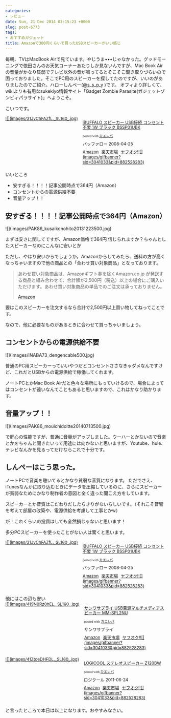 ```yaml
---
categories:
- レビュー
date: Sun, 21 Dec 2014 03:15:23 +0000
slug: post-6773
tags:
- おすすめガジェット
title: Amazonで300円くらいで買ったUSBスピーカーがいい感じ
---
```


毎朝、TVはMacBook Airで見ています。やじうま•••じゃなかった。グッドモーニングで依田さんのお天気コーナーあたりしか見ないんですが、Mac Book Airの音量がかなり貧弱でテレビ以外の音が鳴ってるとそこそこ聞き取りづらいので困っておりました。そこでPC用のスピーカーを探してたのですが、いいのがありましたのでご紹介。<!--more-->ハローしんぺー(<a href="https://twitter.com/s_s_p_y" target="_blank" rel="noopener">@s_s_p_y</a> )です。
オフィより詳しくて、wikiよりも有用なsukekiyo情報サイト「Gadget Zombie Parasite(ガジェットゾンビィパラサイト)」へようこそ。

こいつです。
<div class="kaerebalink-box" style="text-align: left; padding-bottom: 20px; font-size: small; /zoom: 1; overflow: hidden;">
<div class="kaerebalink-image" style="float: left; margin: 0 15px 10px 0;"><a href="http://www.amazon.co.jp/exec/obidos/ASIN/B0017U7U96/warawareotoko-22/ref=nosim/" target="_blank" rel="nofollow noopener">![](images/31JvChFAZfL._SL160_.jpg)</a></div>
<div class="kaerebalink-info" style="line-height: 120%; /zoom: 1; overflow: hidden;">
<div class="kaerebalink-name" style="margin-bottom: 10px; line-height: 120%;">

<a href="http://www.amazon.co.jp/exec/obidos/ASIN/B0017U7U96/warawareotoko-22/ref=nosim/" target="_blank" rel="nofollow noopener">iBUFFALO スピーカー USB接続 コンセント不要 1W ブラック BSSP01UBK</a>
<div class="kaerebalink-powered-date" style="font-size: 8pt; margin-top: 5px; font-family: verdana; line-height: 120%;">posted with <a href="http://kaereba.com" target="_blank" rel="nofollow noopener">カエレバ</a></div>
</div>
<div class="kaerebalink-detail" style="margin-bottom: 5px;">バッファロー 2008-04-25</div>
<div class="kaerebalink-link1" style="margin-top: 10px;">
<div class="shoplinkamazon" style="display: inline; margin-right: 5px;"><a title="アマゾン" href="http://www.amazon.co.jp/gp/search?keywords=BSSP01UBK&amp;__mk_ja_JP=%83J%83%5E%83J%83i&amp;tag=warawareotoko-22" target="_blank" rel="nofollow noopener">Amazon</a></div>
<div class="shoplinkrakuten" style="display: inline; margin-right: 5px;"><a title="楽天市場" href="http://hb.afl.rakuten.co.jp/hgc/0f6e221b.2eb9748a.0f6e221c.35cc1e84/?pc=http%3A%2F%2Fsearch.rakuten.co.jp%2Fsearch%2Fmall%2FBSSP01UBK%2F-%2Ff.1-p.1-s.1-sf.0-st.A-v.2%3Fx%3D0%26scid%3Daf_ich_link_urltxt%26m%3Dhttp%3A%2F%2Fm.rakuten.co.jp%2F" target="_blank" rel="nofollow noopener">楽天市場</a></div>
<div class="shoplinkyahooAuc" style="display: inline; margin-right: 5px;"><a title="ヤフオク!" href="http://ck.jp.ap.valuecommerce.com/servlet/referral?sid=3041033&amp;pid=882528283&amp;vc_url=http%3A%2F%2Fauctions.search.yahoo.co.jp%2Fsearch%3Fvo%3D%26ve%3D%26auccat%3D0%26aucminprice%3D%26aucmaxprice%3D%26aucmin_bidorbuy_price%3D%26aucmax_bidorbuy_price%3D%26loc_cd%3D0%26abatch%3D0%26istatus%3D0%26filtered%3D1%26ei%3DUTF-8%26tab_ex%3Dcommerce%26va%3DBSSP01UBK" target="_blank" rel="nofollow noopener">ヤフオク!![](images/gifbanner?sid=3041033&amp;pid=882528283)</a></div>
</div>
</div>
<div class="booklink-footer" style="clear: left;"></div>
</div>
いいところ
<ul>
 	<li>安すぎる！！！！記事公開時点で364円（Amazon）</li>
 	<li>コンセントからの電源供給不要</li>
 	<li>音量アップ！！</li>
</ul>
<h2>安すぎる！！！！記事公開時点で364円（Amazon）</h2>
![](images/PAK86_kusaikonohito20131223500.jpg)

まずは安さに関してですが、Amazon価格で364円
信じられますか？ちゃんとしたスピーカーなのにこんなに安いとか

ただし、やはり安いからでしょうか。Amazonからしてみたら、送料の方が高くなっちゃいますので他の商品との「合わせ買い対象商品」となっております。
<blockquote>あわせ買い対象商品は、Amazonギフト券を除くAmazon.co.jp が発送する商品と組み合わせて、合計額が2,500円（税込）以上の場合にご購入いただけます。あわせ買い対象商品の単品でのご注文は承っておりません。

<a href="http://www.amazon.co.jp/gp/help/customer/display.html?pop-up=1&amp;nodeId=200953240">Amazon</a></blockquote>
要はこのスピーカーを注文するなら合計で2,500円以上買い物してねってことです。

なので、他に必要なものがあるときに合わせて買っちゃいましょう。
<h2>コンセントからの電源供給不要</h2>
![](images/INABA73_dengencable500.jpg)

普通のPC用スピーカーっていいやつだとコンセントささなきゃダメなんですけど、これだとUSBからの電源供給で稼働してくれます。

ノートPCとかMac Book Airだと色々な場所にもっていけるので、場合によってはコンセントが遠いなんてこともあると思いますので、これはかなり助かります。
<h2>音量アップ！！</h2>
![](images/PAK86_mouichidoitte20140713500.jpg)

で肝心の性能ですが、普通に音量がアップしました。ウーハーとかないので音楽とかをちゃんと聞きたいって用途には向かないと思いますが、Youtube、hule、テレビなんかを見るってだけならこれで十分です。
<h2>しんぺーはこう思った。</h2>
ノートPCで音楽を聴いてるとかなり貧弱な音質になります。
ただでさえ、iTunesなんかに取り込むときにデータを圧縮しているのに、さらにスピーカーが貧弱なためにかなり制作者の意図と全く違った聞こえ方をしています。

スピーカーとか音質はこだわりだしたらきりがないらしいです。（それこそ音響を考えて部屋の改築や、電源供給を考慮して工事とかw）

が！これくらいの投資はしても全然損じゃないと思います！

多分PCスピーカーを使ったことがない人は驚くと思います。
<div class="kaerebalink-box" style="text-align: left; padding-bottom: 20px; font-size: small; /zoom: 1; overflow: hidden;">
<div class="kaerebalink-image" style="float: left; margin: 0 15px 10px 0;"><a href="http://www.amazon.co.jp/exec/obidos/ASIN/B0017U7U96/warawareotoko-22/ref=nosim/" target="_blank" rel="nofollow noopener">![](images/31JvChFAZfL._SL160_.jpg)</a></div>
<div class="kaerebalink-info" style="line-height: 120%; /zoom: 1; overflow: hidden;">
<div class="kaerebalink-name" style="margin-bottom: 10px; line-height: 120%;">

<a href="http://www.amazon.co.jp/exec/obidos/ASIN/B0017U7U96/warawareotoko-22/ref=nosim/" target="_blank" rel="nofollow noopener">iBUFFALO スピーカー USB接続 コンセント不要 1W ブラック BSSP01UBK</a>
<div class="kaerebalink-powered-date" style="font-size: 8pt; margin-top: 5px; font-family: verdana; line-height: 120%;">posted with <a href="http://kaereba.com" target="_blank" rel="nofollow noopener">カエレバ</a></div>
</div>
<div class="kaerebalink-detail" style="margin-bottom: 5px;">バッファロー 2008-04-25</div>
<div class="kaerebalink-link1" style="margin-top: 10px;">
<div class="shoplinkamazon" style="display: inline; margin-right: 5px;"><a title="アマゾン" href="http://www.amazon.co.jp/gp/search?keywords=BSSP01UBK&amp;__mk_ja_JP=%83J%83%5E%83J%83i&amp;tag=warawareotoko-22" target="_blank" rel="nofollow noopener">Amazon</a></div>
<div class="shoplinkrakuten" style="display: inline; margin-right: 5px;"><a title="楽天市場" href="http://hb.afl.rakuten.co.jp/hgc/0f6e221b.2eb9748a.0f6e221c.35cc1e84/?pc=http%3A%2F%2Fsearch.rakuten.co.jp%2Fsearch%2Fmall%2FBSSP01UBK%2F-%2Ff.1-p.1-s.1-sf.0-st.A-v.2%3Fx%3D0%26scid%3Daf_ich_link_urltxt%26m%3Dhttp%3A%2F%2Fm.rakuten.co.jp%2F" target="_blank" rel="nofollow noopener">楽天市場</a></div>
<div class="shoplinkyahooAuc" style="display: inline; margin-right: 5px;"><a title="ヤフオク!" href="http://ck.jp.ap.valuecommerce.com/servlet/referral?sid=3041033&amp;pid=882528283&amp;vc_url=http%3A%2F%2Fauctions.search.yahoo.co.jp%2Fsearch%3Fvo%3D%26ve%3D%26auccat%3D0%26aucminprice%3D%26aucmaxprice%3D%26aucmin_bidorbuy_price%3D%26aucmax_bidorbuy_price%3D%26loc_cd%3D0%26abatch%3D0%26istatus%3D0%26filtered%3D1%26ei%3DUTF-8%26tab_ex%3Dcommerce%26va%3DBSSP01UBK" target="_blank" rel="nofollow noopener">ヤフオク!![](images/gifbanner?sid=3041033&amp;pid=882528283)</a></div>
</div>
</div>
<div class="booklink-footer" style="clear: left;"></div>
</div>
他にはこの辺も安い
<div class="kaerebalink-box" style="text-align: left; padding-bottom: 20px; font-size: small; /zoom: 1; overflow: hidden;">
<div class="kaerebalink-image" style="float: left; margin: 0 15px 10px 0;"><a href="http://www.amazon.co.jp/exec/obidos/ASIN/B0064EN9QS/warawareotoko-22/ref=nosim/" target="_blank" rel="nofollow noopener">![](images/419N0Rz0hEL._SL160_.jpg)</a></div>
<div class="kaerebalink-info" style="line-height: 120%; /zoom: 1; overflow: hidden;">
<div class="kaerebalink-name" style="margin-bottom: 10px; line-height: 120%;">

<a href="http://www.amazon.co.jp/exec/obidos/ASIN/B0064EN9QS/warawareotoko-22/ref=nosim/" target="_blank" rel="nofollow noopener">サンワサプライ USB電源マルチメディアスピーカー MM-SPL2NU</a>
<div class="kaerebalink-powered-date" style="font-size: 8pt; margin-top: 5px; font-family: verdana; line-height: 120%;">posted with <a href="http://kaereba.com" target="_blank" rel="nofollow noopener">カエレバ</a></div>
</div>
<div class="kaerebalink-detail" style="margin-bottom: 5px;">サンワサプライ</div>
<div class="kaerebalink-link1" style="margin-top: 10px;">
<div class="shoplinkamazon" style="display: inline; margin-right: 5px;"><a title="アマゾン" href="http://www.amazon.co.jp/gp/search?keywords=MM-SPL2NU&amp;__mk_ja_JP=%83J%83%5E%83J%83i&amp;tag=warawareotoko-22" target="_blank" rel="nofollow noopener">Amazon</a></div>
<div class="shoplinkrakuten" style="display: inline; margin-right: 5px;"><a title="楽天市場" href="http://hb.afl.rakuten.co.jp/hgc/0f6e221b.2eb9748a.0f6e221c.35cc1e84/?pc=http%3A%2F%2Fsearch.rakuten.co.jp%2Fsearch%2Fmall%2FMM-SPL2NU%2F-%2Ff.1-p.1-s.1-sf.0-st.A-v.2%3Fx%3D0%26scid%3Daf_ich_link_urltxt%26m%3Dhttp%3A%2F%2Fm.rakuten.co.jp%2F" target="_blank" rel="nofollow noopener">楽天市場</a></div>
<div class="shoplinkyahooAuc" style="display: inline; margin-right: 5px;"><a title="ヤフオク!" href="http://ck.jp.ap.valuecommerce.com/servlet/referral?sid=3041033&amp;pid=882528283&amp;vc_url=http%3A%2F%2Fauctions.search.yahoo.co.jp%2Fsearch%3Fvo%3D%26ve%3D%26auccat%3D0%26aucminprice%3D%26aucmaxprice%3D%26aucmin_bidorbuy_price%3D%26aucmax_bidorbuy_price%3D%26loc_cd%3D0%26abatch%3D0%26istatus%3D0%26filtered%3D1%26ei%3DUTF-8%26tab_ex%3Dcommerce%26va%3DMM-SPL2NU" target="_blank" rel="nofollow noopener">ヤフオク!![](images/gifbanner?sid=3041033&amp;pid=882528283)</a></div>
</div>
</div>
<div class="booklink-footer" style="clear: left;"></div>
</div>
<div class="kaerebalink-box" style="text-align: left; padding-bottom: 20px; font-size: small; /zoom: 1; overflow: hidden;">
<div class="kaerebalink-image" style="float: left; margin: 0 15px 10px 0;"><a href="http://www.amazon.co.jp/exec/obidos/ASIN/B0053N3NVW/warawareotoko-22/ref=nosim/" target="_blank" rel="nofollow noopener">![](images/41ZtoeDHFDL._SL160_.jpg)</a></div>
<div class="kaerebalink-info" style="line-height: 120%; /zoom: 1; overflow: hidden;">
<div class="kaerebalink-name" style="margin-bottom: 10px; line-height: 120%;">

<a href="http://www.amazon.co.jp/exec/obidos/ASIN/B0053N3NVW/warawareotoko-22/ref=nosim/" target="_blank" rel="nofollow noopener">LOGICOOL ステレオスピーカー Z120BW</a>
<div class="kaerebalink-powered-date" style="font-size: 8pt; margin-top: 5px; font-family: verdana; line-height: 120%;">posted with <a href="http://kaereba.com" target="_blank" rel="nofollow noopener">カエレバ</a></div>
</div>
<div class="kaerebalink-detail" style="margin-bottom: 5px;">ロジクール 2011-06-24</div>
<div class="kaerebalink-link1" style="margin-top: 10px;">
<div class="shoplinkamazon" style="display: inline; margin-right: 5px;"><a title="アマゾン" href="http://www.amazon.co.jp/gp/search?keywords=Z120BW&amp;__mk_ja_JP=%83J%83%5E%83J%83i&amp;tag=warawareotoko-22" target="_blank" rel="nofollow noopener">Amazon</a></div>
<div class="shoplinkrakuten" style="display: inline; margin-right: 5px;"><a title="楽天市場" href="http://hb.afl.rakuten.co.jp/hgc/0f6e221b.2eb9748a.0f6e221c.35cc1e84/?pc=http%3A%2F%2Fsearch.rakuten.co.jp%2Fsearch%2Fmall%2FZ120BW%2F-%2Ff.1-p.1-s.1-sf.0-st.A-v.2%3Fx%3D0%26scid%3Daf_ich_link_urltxt%26m%3Dhttp%3A%2F%2Fm.rakuten.co.jp%2F" target="_blank" rel="nofollow noopener">楽天市場</a></div>
<div class="shoplinkyahooAuc" style="display: inline; margin-right: 5px;"><a title="ヤフオク!" href="http://ck.jp.ap.valuecommerce.com/servlet/referral?sid=3041033&amp;pid=882528283&amp;vc_url=http%3A%2F%2Fauctions.search.yahoo.co.jp%2Fsearch%3Fvo%3D%26ve%3D%26auccat%3D0%26aucminprice%3D%26aucmaxprice%3D%26aucmin_bidorbuy_price%3D%26aucmax_bidorbuy_price%3D%26loc_cd%3D0%26abatch%3D0%26istatus%3D0%26filtered%3D1%26ei%3DUTF-8%26tab_ex%3Dcommerce%26va%3DZ120BW" target="_blank" rel="nofollow noopener">ヤフオク!![](images/gifbanner?sid=3041033&amp;pid=882528283)</a></div>
</div>
</div>
<div class="booklink-footer" style="clear: left;"></div>
</div>
と言ったところで本日は以上になります。おやすみなさい。